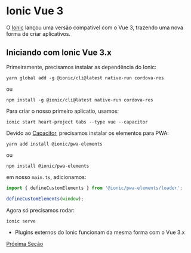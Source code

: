 # Ionic Vue 3

O [Ionic](https://ionicframework.com/docs/vue/overview) lançou uma versão compatível com o Vue 3, trazendo uma nova forma de criar aplicativos.

## Iniciando com Ionic Vue 3.x

Primeiramente, precisamos instalar as dependência do Ionic:

`yarn global add -g @ionic/cli@latest native-run cordova-res`

ou

`npm install -g @ionic/cli@latest native-run cordova-res`

Para criar o nosso primeiro aplicatio, usamos:

`ionic start heart-project tabs --type vue --capacitor`

Devido ao [Capacitor](https://capacitorjs.com/), precisamos instalar os elementos para PWA:

`yarn add install @ionic/pwa-elements`

ou

`npm install @ionic/pwa-elements`

em nosso `main.ts`, adicionamos:

```ts
import { defineCustomElements } from '@ionic/pwa-elements/loader';

defineCustomElements(window);
```

Agora só precisamos rodar:

`ionic serve`

* Plugins externos do Ionic funcionam da mesma forma com o Vue 3.x

[Próxima Seção](./11%20-%20Obrigado.md)
